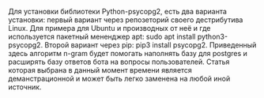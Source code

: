 Для установки библиотеки Python-psycopg2, есть два варианта установки: первый вариант через репозеторий своего дестрибутива Linux.
Для примера для Ubuntu и производных от неё и где используется пакетный мененджер apt:
sudo apt install python3-psycopg2.
Второй вариант через pip:
pip3 install psycopg2.
Приведенный здесь алгоритм n-gram будет помогать наполнять базу для postgres и расширять базу ответов бота на вопросы пользователей.
Статья которая выбрана в данный момент времени является деманстрационной и может быть легко заменена на любой иной источник.

